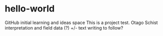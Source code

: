 # hello-world
GitHub initial learning and ideas space
This is a project test. Otago Schist interpretation and field data (?) +/- text writing to follow?
